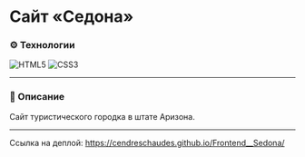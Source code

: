 # Сайт «Седона»

### ⚙️ Технологии
![HTML5](https://img.shields.io/badge/html5-%23E34F26.svg?style=for-the-badge&logo=html5&logoColor=white)
![CSS3](https://img.shields.io/badge/css3-%231572B6.svg?style=for-the-badge&logo=css3&logoColor=white)

---

### 📄 Описание
Сайт туристического городка в штате Аризона.

---

Ссылка на деплой: https://cendreschaudes.github.io/Frontend__Sedona/

